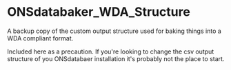 # ONSdatabaker_WDA_Structure

A backup copy of the custom output structure used for baking things into a WDA compliant format.

Included here as a precaution. If you're looking to change the csv output structure of you ONSdatabaer installation it's probably not the place to start.
